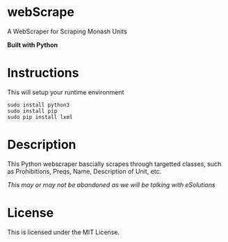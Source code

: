 # webScrape
A WebScraper for Scraping Monash Units

**Built with Python**

# Instructions
This will setup your runtime environment
```
sudo install python3
sudo install pip
sudo pip install lxml 
```
# Description
This Python webscraper bascially scrapes through targetted classes, such as Prohibitions, Preqs, Name, Description of Unit, etc.

_This may or may not be abandoned as we will be talking with eSolutions_

# License
This is licensed under the MIT License.
